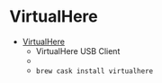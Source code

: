 # VirtualHere
- [VirtualHere](https://www.virtualhere.com/usb_client_software)
  -  VirtualHere USB Client
  - 
  - `brew cask install virtualhere`
